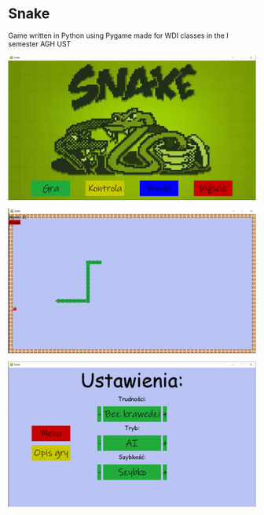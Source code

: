 # Snake
Game written in Python using Pygame made for WDI classes in the I semester AGH UST

![alt text](https://github.com/mrcszk/Snake/blob/master/screenshots/2.png?raw=true)


![alt text](https://github.com/mrcszk/Snake/blob/master/screenshots/1.png?raw=true)


![alt text](https://github.com/mrcszk/Snake/blob/master/screenshots/3.png?raw=true)
